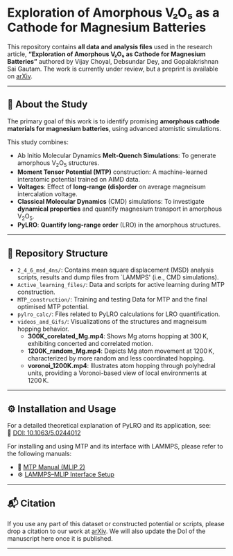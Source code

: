 
# Exploration of Amorphous V₂O₅ as a Cathode for Magnesium Batteries

This repository contains **all data and analysis files** used in the research article, **“Exploration of Amorphous V₂O₅ as Cathode for Magnesium Batteries”**  authored by Vijay Choyal, Debsundar Dey, and Gopalakrishnan Sai Gautam. The work is currently under review, but a preprint is available on [arXiv](http://arxiv.org/abs/2505.10967). 

---

## 🧪 About the Study

The primary goal of this work is to identify promising **amorphous cathode materials for magnesium batteries**, using advanced atomistic simulations.

This study combines:

- Ab Initio Molecular Dynamics **Melt-Quench Simulations**: To generate amorphous V<sub>2</sub>O<sub>5</sub> structures.
- **Moment Tensor Potential (MTP)** construction: A machine-learned interatomic potential trained on AIMD data.
- **Voltages**: Effect of **long-range (dis)order** on average magneisum intercalation voltage.
- **Classical Molecular Dynamics** (CMD) simulations: To investigate **dynamical properties** and quantify magnesium transport in amorphous V<sub>2</sub>O<sub>5</sub>.
- **PyLRO**: **Quantify long-range order** (LRO) in the amorphous structures.
---

## 📁 Repository Structure

- `2_4_6_msd_4ns/`: Contains mean square displacement (MSD) analysis scripts, results and dump files from `LAMMPS' (i.e., CMD simulations).
- `Active_learning_files/`: Data and scripts for active learning during MTP construction.
- `MTP_construction/`: Training and testing Data for MTP and the final optimised MTP potential. 
- `pylro_calc/`: Files related to PyLRO calculations for LRO quantification.
- `videos_and_Gifs/`: Visualizations of the structures and magneisum hopping behavior.
  - **300K_corelated_Mg.mp4**: Shows Mg atoms hopping at 300 K, exhibiting concerted and correlated motion.  
  - **1200K_random_Mg.mp4**: Depicts Mg atom movement at 1200 K, characterized by more random and less coordinated hopping.  
  - **voronoi_1200K.mp4**: Illustrates atom hopping through polyhedral units, providing a Voronoi-based view of local environments at 1200 K.

---

## ⚙️ Installation and Usage

For a detailed theoretical explanation of PyLRO and its application, see:  
📄 [DOI: 10.1063/5.0244012](https://doi.org/10.1063/5.0244012)

For installing and using MTP and its interface with LAMMPS, please refer to the following manuals:

- 📘 [MTP Manual (MLIP 2)](https://gitlab.com/ashapeev/mlip-2-paper-supp-info/-/blob/master/manual.pdf)
- ⚙️ [LAMMPS–MLIP Interface Setup](https://gitlab.com/ashapeev/interface-lammps-mlip-2/-/blob/master/README.md)
---

## 📬 Citation

If you use any part of this dataset or constructed potential or scripts, please drop a citation to our work at [arXiv](http://arxiv.org/abs/2505.10967). We will also update the DoI of the manuscript here once it is published.

---

